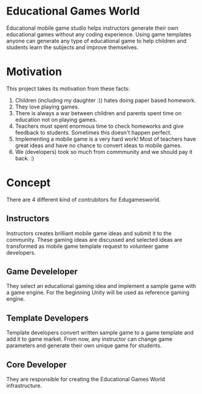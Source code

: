 # Educational Games World
Educational mobile game studio helps instructors generate their own educational games without any coding experience. Using game templates anyone can generate any type of educational game to help children and students learn the subjects and improve themselves.

# Motivation
This project takes its motivation from these facts:
1. Children (including my daughter :)) hates doing paper based homework.
2. They love playing games.
3. There is always a war between children and parents spent time on education not on playing games.
4. Teachers must spent enormous time to check homeworks and give feedback to students. Sometimes this doesn't happen perfect.
5. Implementing a mobile game is a very hard work! Most of teachers have great ideas and have no chance to convert ideas to mobile games.
6. We (developers) took so much from commmunity and we should pay it back. :)

# Concept
There are 4 different kind of contrubitors for Edugamesworld.

## Instructors
Instructors creates brilliant mobile game ideas and submit it to the community. These gaming ideas are discussed and selected ideas are transformed as mobile game template request to volunteer game developers.

## Game Develeloper
They select an educational gaming idea and implement a sample game with a game engine. For the beginning Unity will be used as reference gaming engine.

## Template Developers
Template developers convert written sample game to a game template and add it to game market. From now, any instructor can change game parameters and generate their own unique game for students.

## Core Developer
They are responsible for creating the Educational Games World infrastructure.
